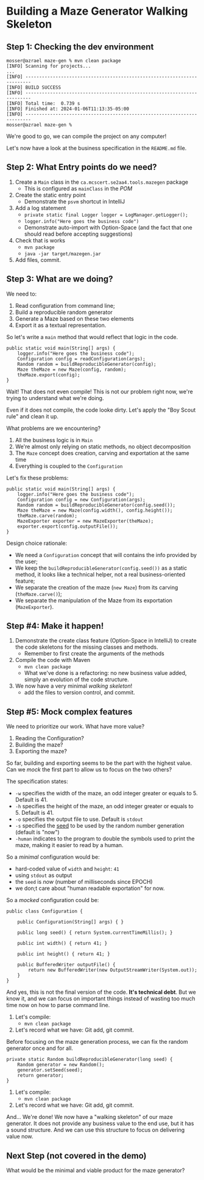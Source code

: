 # Building a Maze Generator Walking Skeleton

## Step 1: Checking the dev environment

```
mosser@azrael maze-gen % mvn clean package
[INFO] Scanning for projects...
...
[INFO] ------------------------------------------------------------------------
[INFO] BUILD SUCCESS
[INFO] ------------------------------------------------------------------------
[INFO] Total time:  0.739 s
[INFO] Finished at: 2024-01-06T11:13:35-05:00
[INFO] ------------------------------------------------------------------------
mosser@azrael maze-gen % 

```

We're good to go, we can compile the project on any computer!

Let's now have a look at the business specification in the `README.md` file.


## Step 2: What Entry points do we need?

1. Create a `Main` class in the `ca.mcscert.se2aa4.tools.mazegen` package
    - This is configured as `mainClass` in the _POM_
2. Create the static entry point
    - Demonstrate the `psvm` shortcut in IntelliJ
3. Add a log statement
    - `private static final Logger logger = LogManager.getLogger();`
    - `logger.info("Here goes the business code")`
    - Demonstrate auto-import with Option-Space (and the fact that one should read before accepting suggestions)
4. Check that is works
    - `mvn package`
    - `java -jar target/mazegen.jar`
5. Add files, commit.

## Step 3: What are we doing?

We need to:
1. Read configuration from command line;
2. Build a reproducible random generator
3. Generate a Maze based on these two elements
4. Export it as a textual representation.

So let's write a `main` method that would reflect that logic in the code.

```
public static void main(String[] args) {
    logger.info("Here goes the business code");
    Configuration config = readConfiguration(args);
    Random random = buildReproducibleGenerator(config);
    Maze theMaze = new Maze(config, random);
    theMaze.export(config);
}
```

Wait! That does not even compile! This is not our problem right now, we're trying to understand what we're doing.

Even if it does not compile, the code looke dirty. Let's apply the "Boy Scout rule" and clean it up.

What problems are we encountering?

1. All the business logic is in `Main`
2. We're almost only relying on static methods, no object decomposition
3. The `Maze` concept does creation, carving and exportation at the same time
3. Everything is coupled to the `Configuration`

Let's fix these problems:

```
public static void main(String[] args) {
    logger.info("Here goes the business code");
    Configuration config = new Configuration(args);
    Random random = buildReproducibleGenerator(config.seed());
    Maze theMaze = new Maze(config.width(), config.height());
    theMaze.carve(random);
    MazeExporter exporter = new MazeExporter(theMaze);
    exporter.export(config.outputFile());
}
```

Design choice rationale:
- We need a `Configuration` concept that will contains the info provided by the user;
- We keep the `buildReproducibleGenerator(config.seed())` as a static method, it looks like a technical helper, not a real business-oriented feature;
- We separate the creation of the maze (`new Maze`) from its carving (`theMaze.carve()`);
- We separate the manipulation of the Maze from its exportation (`MazeExporter`).

## Step #4: Make it happen!

1. Demonstrate the create class feature (Option-Space in IntelliJ) to create the code skeletons for the missing classes and methods.
    - Remember to first create the arguments of the methods 
2. Compile the code with Maven
    - `mvn clean package`
    - What we've done is a refactoring: no new business value added, simply an evolution of the code structure.
3. We now have a very minimal _walking skeleton_!
    - add the files to version control, and commit. 

## Step #5: Mock complex features

We need to prioritize our work. What have more value?

1. Reading the Configuration?
2. Building the maze?
3. Exporting the maze?

So far, building and exporting seems to be the part with the highest value. Can we _mock_ the first part to allow us to focus on the two others?

The specification states:

- `-w` specifies the width of the maze, an odd integer greater or equals to 5. Default is 41.
- `-h` specifies the height of the maze, an odd integer greater or equals to 5. Default is 41.
- `-o` specifies the output file to use. Default is `stdout`
- `-s` specified the [seed](https://en.wikipedia.org/wiki/Random_seed) to be used by the random number generation (default is "now")
- `-human` indicates to the program to double the symbols used to print the maze, making it easier to read by a human.

So a _minimal_ configuration would be:
  - hard-coded value of `width` and `height`: `41`
  - using `stdout` as output
  - the `seed` is _now_ (number of milliseconds since EPOCH)
  - we don;t care about "human readable exportation" for now.

So a _mocked_ configuration could be:

```
public class Configuration {

    public Configuration(String[] args) { }

    public long seed() { return System.currentTimeMillis(); }

    public int width() { return 41; }

    public int height() { return 41; }

    public BufferedWriter outputFile() {
        return new BufferedWriter(new OutputStreamWriter(System.out));
    }
}
```

And yes, this is not the final version of the code. **It's technical debt**. But we know it, and we can focus on important things instead of wasting too much time now on how to parse command line.

1. Let's compile:
    - `mvn clean package`
2. Let's record what we have: Git add, git commit.

Before focusing on the maze generation process, we can fix the random generator once and for all.

```
private static Random buildReproducibleGenerator(long seed) {
    Random generator = new Random();
    generator.setSeed(seed);
    return generator;
}
```

1. Let's compile:
    - `mvn clean package`
2. Let's record what we have: Git add, git commit.

And... We're done! We now have a "walking skeleton" of our maze generator. It does not provide any business value to the end use, but it has a sound structure. And we can use this structure to focus on delivering value now. 

## Next Step (not covered in the demo)

What would be the minimal and viable product for the maze generator?